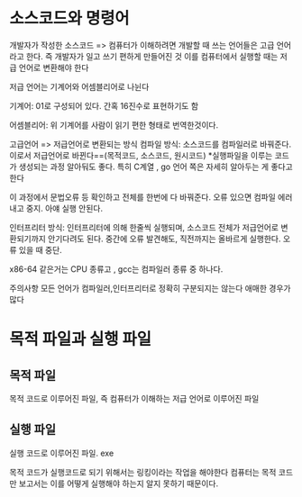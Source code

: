 # 소스코드와 명령어

개발자가 작성한 소스코드 => 컴퓨터가 이해하려면
개발할 때 쓰는 언어들은 고급 언어라고 한다. 즉 개발자가 일고 쓰기 편하게 만들어진 것
이를 컴퓨터에서 실행할 때는 저급 언어로 변환해야 한다

저급 언어는 기계어와 어셈블리어로 나뉜다

기계어:
01로 구성되어 있다.
간혹 16진수로 표현하기도 함

어셈블리어:
위 기계어를 사람이 읽기 편한 형태로 번역한것이다.

고급언어 => 저급언어로 변환되는 방식
컴파일 방식:
소스코드를 컴파일러로 바꿔준다. 이로서 저급언어로 바뀐다==(목적코드, 소스코드, 원시코드) \*실행파일을 이루는 코드가 생성되는 과정 알아둬도 좋다.
특히 C계열 , go 언어 쪽은 자세히 알아두는 게 좋다고한다

이 과정에서 문법오류 등 확인하고 전체를 한번에 다 바꿔준다.
오류 있으면 컴파일 에러 내고 중지. 아얘 실행 안된다.

인터프리터 방식:
인터프리터에 의해 한줄씩 실행되며, 소스코드 전체가 저급언어로 변환되기까지 안기다려도 된다.
중간에 오류 발견해도, 직전까지는 올바르게 실행한다. 오류 있을 때 중단.

x86-64 같은거는 CPU 종류고 , gcc는 컴파일러 종류 중 하나다.

주의사항
모든 언어가 컴파일러,인터프리터로 정확히 구분되지는 않는다
애매한 경우가 많다

# 목적 파일과 실행 파일

## 목적 파일

목적 코드로 이루어진 파일, 즉 컴퓨터가 이해하는 저급 언어로 이루어진 파일

## 실행 파일

실행 코드로 이루어진 파일. exe

목적 코드가 실행코드로 되기 위해서는 링킹이라는 작업을 해야한다
컴퓨터는 목적 코드만 보고서는 이를 어떻게 실행해야 하는지 알지 못하기 때문이다.
